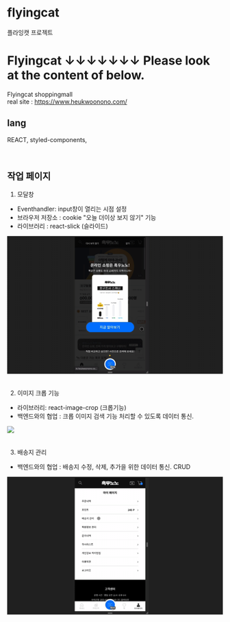 # flyingcat
플라잉캣 프로젝트

# Flyingcat ↓↓↓↓↓↓↓ Please look at the content of below.
 Flyingcat shoppingmall <br>
 real site : https://www.heukwoonono.com/
## lang
REACT, styled-components,

<br>

## 작업 페이지
1. 모달창
- Eventhandler: input창이 열리는 시점 설정
- 브라우저 저장소 : cookie "오늘 더이상 보지 않기" 기능
- 라이브러리 : react-slick (슬라이드)
<img src='https://raw.githubusercontent.com/Lee-ji-soo/flyingcat/main/gif/hw1.gif'/>
<br>
<br>

2. 이미지 크롭 기능
- 라이브러리: react-image-crop (크롭기능)
- 백엔드와의 협업 : 크롭 이미지 검색 기능 처리할 수 있도록 데이터 통신.
<img src='https://raw.githubusercontent.com/Lee-ji-soo/flyingcat/main/gif/hw2.gif'/>
<br>
<br>

3. 배송지 관리
- 백엔드와의 협업 : 배송지 수정, 삭제, 추가을 위한 데이터 통신. CRUD
<img src='https://raw.githubusercontent.com/Lee-ji-soo/flyingcat/main/gif/hw4.gif'/>
<br>
<br>